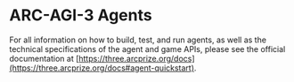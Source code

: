 # ARC-AGI-3 Agents

For all information on how to build, test, and run agents, as well as the technical specifications of the agent and game APIs, please see the official documentation at [https://three.arcprize.org/docs](https://three.arcprize.org/docs#agent-quickstart).
